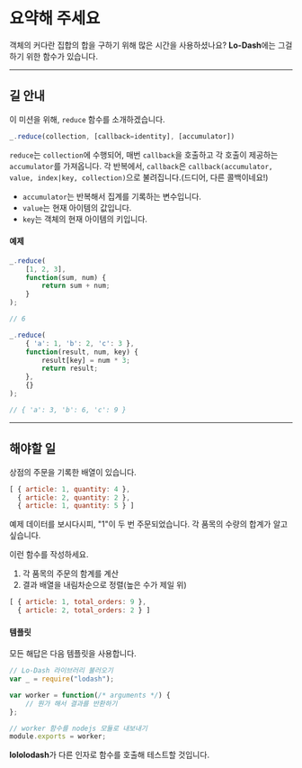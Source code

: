 # 요약해 주세요 #
객체의 커다란 집합의 합을 구하기 위해 많은 시간을 사용하셨나요?
**Lo-Dash**에는 그걸 하기 위한 함수가 있습니다.
* * *
## 길 안내 ##
이 미션을 위해, `reduce` 함수를 소개하겠습니다.
```js
_.reduce(collection, [callback=identity], [accumulator])
```
`reduce`는 `collection`에 수행되어, 매번 `callback`을 호출하고 각 호출이
제공하는 `accumulator`를 가져옵니다. 각 반복에서, `callback`은
`callback(accumulator, value, index|key, collection)`으로 불려집니다.(드디어,
다른 콜백이네요!)

- `accumulator`는 반복해서 집계를 기록하는 변수입니다.
- `value`는 현재 아이템의 값입니다.
- `key`는 객체의 현재 아이템의 키입니다.

#### 예제 ####
```js
_.reduce(
    [1, 2, 3],
    function(sum, num) {
        return sum + num;
    }
);

// 6

_.reduce(
    { 'a': 1, 'b': 2, 'c': 3 },
    function(result, num, key) {
        result[key] = num * 3;
        return result;
    },
    {}
);

// { 'a': 3, 'b': 6, 'c': 9 }
```
* * *
## 해야할 일 ##
상점의 주문을 기록한 배열이 있습니다.
```js
[ { article: 1, quantity: 4 },
  { article: 2, quantity: 2 },
  { article: 1, quantity: 5 } ]
```
예제 데이터를 보시다시피, "1"이 두 번 주문되었습니다. 각 품목의 수량의 합계가
알고 싶습니다.

이런 함수를 작성하세요.
1. 각 품목의 주문의 함계를 계산
2. 결과 배열을 내림차순으로 정렬(높은 수가 제일 위)

```js
[ { article: 1, total_orders: 9 },
  { article: 2, total_orders: 2 } ]
```

#### 템플릿 ####
모든 해답은 다음 템플릿을 사용합니다.
```js
// Lo-Dash 라이브러리 불러오기
var _ = require("lodash");

var worker = function(/* arguments */) {
    // 뭔가 해서 결과를 반환하기
};

// worker 함수를 nodejs 모듈로 내보내기
module.exports = worker;
```
**lololodash**가 다른 인자로 함수를 호출해 테스트할 것입니다.
